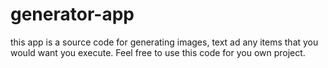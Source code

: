 # generator-app
this app is a source code for generating images, text ad any items that you would want you execute. Feel free to use this code for you own project.
